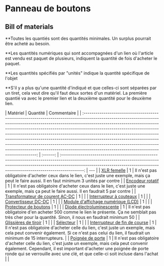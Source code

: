 # Panneau de boutons

## Bill of materials

\*\*Toutes les quantiés sont des quantités minimales. Un surplus pourrait être acheté au besoin.

\*\*Les quantités numériques qui sont accompagnées d'un lien où l'article est vendu est paquet de plusieurs, indiquent la quantité de fois d'acheter le paquet.

\*\*Les quantités spécifiés par "unités" indique la quantité spécifique de l'objet

\*\*S'il y a plus qu'une quantité d'indiqué et que celles-ci sont séparées par un tiret, cela veut dire qu'il faut deux sortes d'un matériel. La première quantié va avec le premier lien et la deuxième quantité pour le deuxième lien.

|                                                                                                                                                                                                                                                                                                          Matériel                                                                                                                                                                                                                                                                                                          | Quantité |                                                                                                                       Commentaire                                                                                                                       |
| :------------------------------------------------------------------------------------------------------------------------------------------------------------------------------------------------------------------------------------------------------------------------------------------------------------------------------------------------------------------------------------------------------------------------------------------------------------------------------------------------------------------------------------------------------------------------------------------------------------------------: | :------: | :-----------------------------------------------------------------------------------------------------------------------------------------------------------------------------------------------------------------------------------------------------: | --- |
|                  [ XLR femelle](https://www.amazon.ca/XLR-Female-Jack-Pin-Connector/dp/B07S6J8WVD/ref=sr_1_12?crid=1X4Q30H5TS6HV&dib=eyJ2IjoiMSJ9.t3uB8dE0axaaJTPxKV4VDqTBVEkLJMt-xyze0CFdpdmH8oVCzzXn4reArpSznrV30jyp9FVLNhiTkzFdmWRsfyyXMtDK8-NI-4nCErvD6b5D2rr0Djq3CUNyDA10imyKDOqljBM2wEZiX_5UqaHG-5Hqka7AQUXKHJCnHtSk2zZkeJ53Ea2QeajnsELljZjBF-rSGqDFWtPiTEVcXyukB_n0FvrTxe0WOjpXVpDYZb5Ze2DWyywx66gXKSSdNjCdS5r578yf97G431KZwftS-EWjDWbp1duGxl-89xWvnfY.bqxjSX2MUhH6eT9_hZzV6A4i40AMZJ7XzduDYjt3dNM&dib_tag=se&keywords=xlr%2Bfemale&qid=1728874573&sprefix=xlr%2Bfemale%2Caps%2C128&sr=8-12&th=1)                   |    1     |                                                   Il n'est pas obligatoire d'acheter ceux dans le lien, c'est juste une exemple, mais ça peut le faire aussi. Il en faut minimum 3 unités par contre                                                    |
|                                                                                                                                                                                                                                                       [Encodeur rotatif](https://www.amazon.ca/Taiss-KY-040-Encoder-15%C3%9716-5-Arduino/dp/B07F26CT6B/ref=sr_1_9?)                                                                                                                                                                                                                                                        |    1     |                                                         Il n'est pas obligatoire d'acheter ceux dans le lien, c'est juste une exemple, mais ça peut le faire aussi. Il en faudrait 5 par contre                                                         |
|                                                                                                                                                                                                                                            [Transformateur de courent AC-DC](https://www.amazon.ca/ALITOVE-Transformer-Switching-Converter-Security/dp/B078RZ6C3N/ref=sr_1_2?)                                                                                                                                                                                                                                             |    1     |                                                                                                                                                                                                                                                         |
|                                                                                                                                                                                                                                                [Interrupteur à couteaux](https://www.amazon.ca/Household-Disconnect-Electrical-Control-Switches/dp/B0D3VSK37Z/ref=sr_1_3?)                                                                                                                                                                                                                                                 |    1     |                                                                                                                                                                                                                                                         |
|                                                                                                                                                                                                                                                         [Convertisseur DC-DC](https://www.amazon.ca/Step-Down-Waterproof-Miniature-Converter-Supply/dp/B07PNWPLRY)                                                                                                                                                                                                                                                         |    1     |                                                                                                                                                                                                                                                         |
|                                                                                                                                                                                                                                            [Module d'affichage numérique (LCD)](https://www.amazon.ca/Robojax-LCD1602-Character-soldered-Interface/dp/B08L5RQHYP/ref=sr_1_10?)                                                                                                                                                                                                                                             |    1     |                                                                                                                                                                                                                                                         |
|                                                                                                                                                                                                                                                      [Protecteur de boutons](https://www.amazon.ca/Healeved-Dustproof-Emergency-Transparent-Pushbutton/dp/B0CRC3TBCJ)                                                                                                                                                                                                                                                      |    1     |                                                                                                                                                                                                                                                         |
|    [Diode électroluminescente](https://www.amazon.ca/Millimeter-Emitting-Assortment-Diffused-Indicator/dp/B07N2GVCYZ/ref=sr_1_5?crid=29U9J6BK6DMLU&dib=eyJ2IjoiMSJ9.-2kJh5e1GElzlQ7ICTCL_RupIkGwq9OVi8CxLJK7aIRIdgWH2fExlRo579oG-1dHufUb-7YbpoKPCctPTMtkOXISP-WsAJ6J296bM8E0IVsh0GXjksU82mN0Ba_JU1VsVoj1L10y3QYU1p1iuMGxQFP7r_ROZ5zj9he8w7OSlHZp1EDX7L6-X7SS8lXAlLL1Wku4ee_7AwpL5QcPXol0KqjzxnrNBbECPVkMJp6uiu_Z8rxAfwfCLvmjX0OU6rFdTmcm3-s8NxIpUQIIV9mYnl97n43WCdgsbVTbAl_i6KA.MRZeVAe7YKnyniEDZhFjZqTQqLfeW7E8k-T6JO_Cu9g&dib_tag=se&keywords=led%2Bdiode&qid=1729083903&sprefix=led%2Bdiode%2Caps%2C141&sr=8-5&th=1)    |    1     |                                                Il n'est pas obligatoire d'en acheter 500 comme le lien le présente. Ça ne semblait pas très cher pour la quantité. Sinon, il nous en faudrait minimum 50                                                |
|                                                                                                                                                                                                                                                       [Glissières de tiroir](https://www.amazon.ca/Pairs-Drawer-Slides-Bearing-3-Section/dp/B0CZLDJLRP/ref=sr_1_5?)                                                                                                                                                                                                                                                        |    1     |                                                                                                                                                                                                                                                         |
|                                                                                                                                                                                                                                                        [Sélecteur](https://www.amazon.ca/XIRIXX-YMD11-25A-Isolator-Disconnect-Selector/dp/B0CZRJMTF6/ref=sr_1_171?)                                                                                                                                                                                                                                                        |    1     |                                                                                                                                                                                                                                                         |
|                                                                                                                                                                                                                                                      [Interrupteur de fin de course](https://www.amazon.ca/DAOKI-Switch-Momentary-Button-Arduino/dp/B07YKFX99S?th=1)                                                                                                                                                                                                                                                       |    1     |                                 Il n'est pas obligatoire d'acheter celle du lien, c'est juste un exemple, mais cela peut convenir également. Si ce n'est pas celui du lien, il faudrait un minimum de 15 interrupteurs.                                 |
| [Poignée de porte](https://www.amazon.ca/Pack-Entry-Knobs-Outdoor-Interior/dp/B0D7GBKWKW/ref=cs_sr_dp_1?crid=QOT6QB59B7BT&dib=eyJ2IjoiMSJ9.HFy_V1cW26deGh8Dt3B6CMN0tjHzEJx9pKVhVknl4Eu1asB_f111cp8c9g14sOmEacfYc83QH0v9aVTj0Xif0iSCxipMF_xv08EZIsgV6PdhjSn-c09eGxKpS1UKPeUv9UzOvf3qj7wzPQgqFugsfZM9w-vegDcdKifepbOti9mQRLi4iRLsJDAC_wE9NaRbZElG155brGHKayMajfT-V2NWPr1MExXRGUE5mR0l_3JZQkNjR0OQ9KlDWhn28jwRhqtTz04UqJVFDFEfx0wNzqAVBbmqYquGxK94Q8q2FbM.2CCKlZquTeRJ4lBHJVMYm5XmNuEPWrSjyGmRCrAL_Kg&dib_tag=se&keywords=poign%C3%A9e%2Bde%2Bporte&qid=1728872860&sprefix=poign%C3%A9e%2Bde%2Bporte%2Caps%2C110&sr=8-8&th=1) |    1     | Il n'est pas obligatoire d'acheter celle du lien, c'est juste un exemple, mais cela peut convenir également. Cependant, il est important d'acheter une poignée de porte ronde qui se verrouille avec une clé, et que celle-ci soit incluse dans l'achat |     |
